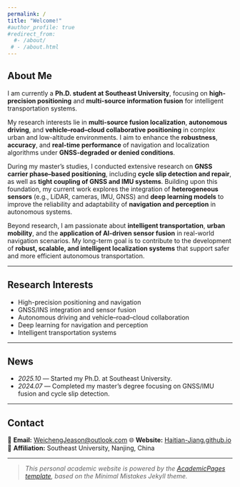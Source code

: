 ```yaml
---
permalink: /
title: "Welcome!"
#author_profile: true
#redirect_from: 
  #- /about/
 # - /about.html
---
```


## About Me

I am currently a **Ph.D. student at Southeast University**, focusing on **high-precision positioning** and **multi-source information fusion** for intelligent transportation systems.  

My research interests lie in **multi-source fusion localization**, **autonomous driving**, and **vehicle–road–cloud collaborative positioning** in complex urban and low-altitude environments. I aim to enhance the **robustness**, **accuracy**, and **real-time performance** of navigation and localization algorithms under **GNSS-degraded or denied conditions**.  

During my master’s studies, I conducted extensive research on **GNSS carrier phase–based positioning**, including **cycle slip detection and repair**, as well as **tight coupling of GNSS and IMU systems**. Building upon this foundation, my current work explores the integration of **heterogeneous sensors** (e.g., LiDAR, cameras, IMU, GNSS) and **deep learning models** to improve the reliability and adaptability of **navigation and perception** in autonomous systems.  

Beyond research, I am passionate about **intelligent transportation**, **urban mobility**, and the **application of AI-driven sensor fusion** in real-world navigation scenarios. My long-term goal is to contribute to the development of **robust, scalable, and intelligent localization systems** that support safer and more efficient autonomous transportation.  

---

## Research Interests

- High-precision positioning and navigation  
- GNSS/INS integration and sensor fusion  
- Autonomous driving and vehicle–road–cloud collaboration  
- Deep learning for navigation and perception  
- Intelligent transportation systems  

---

## News

- *2025.10* — Started my Ph.D. at Southeast University.  
- *2024.07* — Completed my master’s degree focusing on GNSS/IMU fusion and cycle slip detection.  


---

## Contact

📧 **Email:** WeichengJeason@outlook.com
🌐 **Website:** [Haitian-Jiang.github.io](https://haitian-jiang.github.io)  
🏫 **Affiliation:** Southeast University, Nanjing, China  

---

> *This personal academic website is powered by the [AcademicPages template](https://github.com/academicpages/academicpages.github.io), based on the Minimal Mistakes Jekyll theme.*
